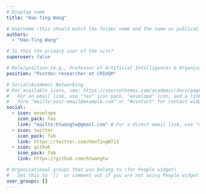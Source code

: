 ```yaml
---
# Display name
title: "Hao-Ting Wang"

# Username (this should match the folder name and the name on publications)
authors:
  - "Hao-Ting Wang"

# Is this the primary user of the site?
superuser: false

# Role/position (e.g., Professor of Artificial Intelligence) & Organizations/Affiliations
position: "Postdoc researcher at CRIUGM"

# Social/Academic Networking
# For available icons, see: https://sourcethemes.com/academic/docs/page-builder/#icons
#   For an email link, use "fas" icon pack, "envelope" icon, and a link in the
#   form "mailto:your-email@example.com" or "#contact" for contact widget.
social:
  - icon: envelope
    icon_pack: fas
    link: "mailto:htwangtw@gmail.com" # For a direct email link, use "mailto:test@example.org".
  - icon: twitter
    icon_pack: fab
    link: https://twitter.com/HaoTingW713
  - icon: github
    icon_pack: fab
    link: https://github.com/htwangtw

# Organizational groups that you belong to (for People widget)
#   Set this to `[]` or comment out if you are not using People widget.
user_groups: []
---
```

